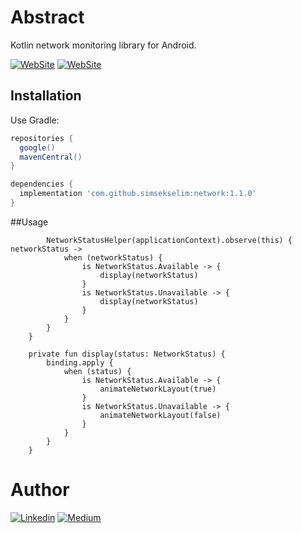 # Abstract

Kotlin network monitoring library for Android.

[![WebSite](https://img.shields.io/badge/-Android-gray?logo=android)](http://selimsimsek.com) [![WebSite](https://img.shields.io/badge/-Kotlin-gray?logo=kotlin)](http://selimsimsek.com)

## Installation

Use Gradle:

```gradle
repositories {
  google()
  mavenCentral()
}

dependencies {
  implementation 'com.github.simsekselim:network:1.1.0'
}
```

##Usage

```private fun observeNetworkConnection(){
        NetworkStatusHelper(applicationContext).observe(this) { networkStatus ->
            when (networkStatus) {
                is NetworkStatus.Available -> {
                    display(networkStatus)
                }
                is NetworkStatus.Unavailable -> {
                    display(networkStatus)
                }
            }
        }
    }

    private fun display(status: NetworkStatus) {
        binding.apply {
            when (status) {
                is NetworkStatus.Available -> {
                    animateNetworkLayout(true)
                }
                is NetworkStatus.Unavailable -> {
                    animateNetworkLayout(false)
                }
            }
        }
    }
```

 # Author
 [![Linkedin](https://img.shields.io/badge/-linkedin-grey?logo=linkedin)](https://www.linkedin.com/in/simsekselim/) [![Medium](https://img.shields.io/badge/-medium-grey?logo=medium)](https://medium.com/@simsekselim)  
